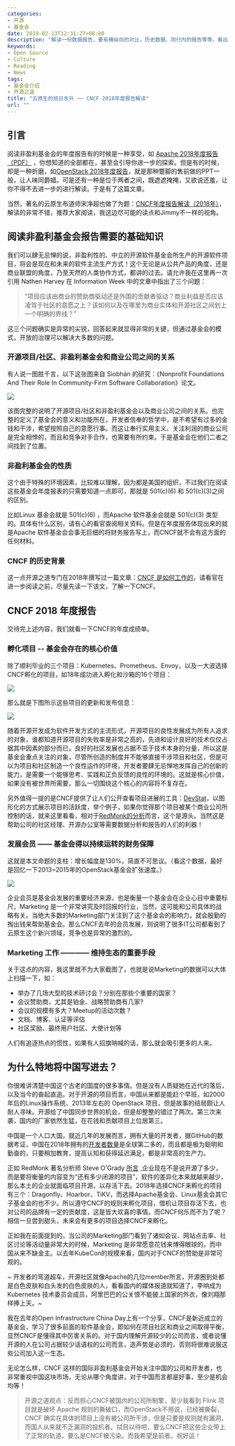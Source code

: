 ```yaml
---
categories:
- 开源
- 基金会
date: 2019-02-13T12:31:27+08:00
description: "解读一份数据报告，要有横纵向的对比，历史数据、同行内的报告等等，看出点端倪，从自己的视角出发，挖掘出想要的才是阅读一份报告的真谛，CNCF 刚刚发布的年度报告，你是什么视角？想要从这份报告中佐证自己的所想？还是看出不利的征兆？看看开源之道怎么看。"
keywords:
- Open Source
- Culture
- Reading
- News
tags:
- 基金会介绍
- 开源之道
title: "云原生的旭日东升 —— CNCF 2018年度报告解读"
url: ""
---
```

## 引言

阅读非盈利基金会的年度报告有的时候是一种享受，如 [Apache 2018年度报告 （PDF）](https://s3.amazonaws.com/files-dist/AnnualReports/FY2018%20Annual%20Report.pdf) ，你想知道的全部都在，甚至会引导你进一步的探索。但是有的时候，却是一种折磨，如[OpenStack 2018年度报告](https://www.openstack.org/foundation/2018-openstack-foundation-annual-report/)，就是那种蹩脚的售前做的PPT一般，让人味同爵蜡。可是还有一种是位于两者之间，既遮遮掩掩，又欲说还羞，让你不得不去进一步的进行解读。于是有了这篇文章。

当然，著名的云原生布道师宋净超也做了为题：[CNCF年度报告解读（2018年）](https://jimmysong.io/posts/cncf-annual-report-2018-review/)，解读的非常不错，推荐大家阅读，我这边尽可能的读点和Jimmy不一样的视角。

## 阅读非盈利基金会报告需要的基础知识

我们可以肆无忌惮的说，非盈利性的、中立的开源软件基金会所生产的开源软件项目，将会是现在和未来的软件主流生产方式！这个无论是从公共产品的角度，还是商业联盟的角度，乃至天然的人类协作方式，都讲的过去。请允许我在这里再一次引用 Nathen Harvey 在 Information Week 中的文章中指出了三个问题：

> “项目应该由商业的赞助商驱动还是外围的贡献者驱动？商业利益是否应该凌驾于社区的意愿之上？该如何以及在哪里为商业实体和开源社区之间划上一个明确的界线？”

这三个问题确实是异常的尖锐，回答起来就显得非常的关键，但通过基金会的模式，开放的治理可以解决大多数的问题。

### 开源项目/社区、非盈利基金会和商业公司之间的关系

有人说一图胜千言，以下这张图来自 Siobhán 的研究：《Nonprofit Foundations And Their Role In Community-Firm Software Collaboration》论文。

![](images/nonprofit_foundation.png)

该图完整的说明了开源项目/社区和非盈利基金会以及商业公司之间的关系。也完整的定义了基金会的意义和功能所在，开发者信奉的哲学中，是不希望有过多的金钱和干涉，希望按照自己的意愿行事。而这让奉行实用主义、关注利润的商业公司是完全相悖的，而且和竞争对手合作，也需要有所约束。于是基金会在他们二者之间找到了位置。

### 非盈利基金会的性质

这个由于特殊的环境因素，比较难以理解，因为都是美国的组织，不过我们在阅读这些基金会年度报表的只需要知道一点即可，那就是 501(c)(6) 和 501(c)(3)之间的区别。

比如Linux 基金会就是 501(c)(6) ，而Apache 软件基金会就是 501(c)(3) 类型的。具体有什么区别，请有心的看官查阅相关资料。但是在年度报告体现出来的就是Apache 软件基金会会事无巨细的将财务报告写上，而CNCF就不会有这方面的任何材料。

### CNCF 的历史背景

这一点开源之道专门在2018年撰写过一篇文章：[CNCF 是如何工作的](/posts/foundation_introduce/how_cncf_works/)，请看官在进一步阅读之前，尽量先读一下该文，了解一下CNCF。

## CNCF 2018 年度报告

交待完上述内容，我们就看一下CNCF的年度成绩单。

### 孵化项目 -- 基金会存在的核心价值

除了顺利毕业的三个项目：Kubernetes、Prometheus、Envoy，以及一大波选择CNCF孵化的项目，如18年成功进入孵化和沙箱的16个项目：

![](images/cncf-annual-report/project-update-and-satisfaction.png)

那么就是下图所示这些项目的更新和发布信息：

![](images/cncf-annual-report/project-updates-and-release.png)

随着开源开发成为软件开发方式的主流形式，开源项目的良性发展成为所有人追求的对象，谁都知道开源项目的失败率是非常之高的，先进和设计良好的技术仅仅占据其中因素的部分而已，良好的社区发展也占据不亚于技术本身的分量，所以这是基金会重点关注的对象，尽管所创造的制度并不能够直接干涉项目和社区，但是可以为项目和社区制造一个良性运作的环境，开发者要肆无忌惮地发挥自己的创新的能力，是需要一个能够思考、实践和正负反馈的良性的环境的。这就是核心价值，如果没有被世界所需要，那么一切围绕这个核心的内容将不复存在。

另外值得一提的是CNCF提供了让人们公开查看项目进展的工具：[DevStat](https://k8s.devstats.cncf.io/)，以图形化的方式展示项目的活跃度，举个例子，如果你觉得那个项目被某个商业公司所控制的话，就来这里看看，相对于[RedMonk的分析](https://redmonk.com/fryan/2018/04/03/who-contributes-an-analysis-of-cncf-projects/)而言，这个是源头。当然这是帮助公司的社区经理、开源办公室等需要数据分析和报告的人们的利器！

### 发展会员 —— 基金会得以持续运转的财务保障

这就是本文命题的支柱：增长幅度是130%，简直不可思议。（看这个数据，最好是回忆一下2013~2015年的OpenStack基金会扩张速度。）

![](images/cncf-annual-report/cncf-member-growing.png)

企业会员是基金会发展的重要经济来源，也是衡量一个基金会在企业心目中重要标尺，Marketing 是一个非常讲究及时回报的行业，当然，这可能和公司具体的战略有关。当绝大多数的Marketing部门关注到了这个基金会的影响力，就会殷勤的掏出钱来帮助基金会。那么CNCF去年的会员发展，则说明了很多IT公司都看到了云原生这个新兴领域，竞争也是异常的激烈的。

### Marketing 工作 ———— 维持生态的重要手段

关于这点的内容，我这里就不为大家截图了，也就是说Marketing的数据可以大体上扫描一下，如：

* 举办了几场大型的技术研讨会？分别在那些个重要的国家？
* 会议赞助商，尤其是铂金、战略赞助商有几家?
* 会议的规模有多大？Meetup的活动次数？
* 文档、博客、认证等评估
* 社区奖励、最终用户社区、大使计划等

人们有追逐热点的惯性，如果有人招旗呐喊的话，那么就会吸引更多的人来。

## 为什么特地将中国写进去？

你很难讲清楚中国这个古老的国度的很多事情。但是没有人质疑她在近代的落后，以及当今的奋起直追。对于开源的项目而言，中国从来都是能赶个早班，如2000年后的Linux操作系统、2013年左右的 OpenStack 项目，但是故事的结局颇让人耐人寻味。开源给了中国同步世界的机会，但是却整整的错过了两次。第三次来袭，国内的厂家依然生猛，在花钱和贡献项目上位居第三。

中国是一个人口大国，就近几年的发展而言，拥有大量的开发者，据GitHub的数据考证，中国在2018年拥有的[开发者数量](https://octoverse.github.com/people)是全球第二多的，而且都是极为聪明和勤奋的，只要稍加教育，提高认知和获得延迟满足，都是非常高的生产力。

正如 RedMonk 著名分析师 Steve O'Grady [所言](https://www.crn.com/news/applications-os/ibm-ceo-and-friends-open-up-about-open-source-everything-that-can-be-open-source-we-d-prefer-to-be-open-source-?itc=refresh) ,企业现在不是说开源了多少，而是要将衡量的内容变为“还有多少闭源的项目”，软件的差异化本来就越来越少，那么本土的企业就面临项目开源，以存活下去。2018年选择CNCF来孵化的项目有三个：Dragonfly、Hoarbor、TiKV，而选择Apache基金会、Linux基金会其它子基金会的也不少。所以遵守CNCF的规则来孵化项目，借机让项目存活下去，也对公司的品牌有一定的贡献度，这是皆大欢喜的事情。而CNCF何乐而不为了呢？相信一旦尝到甜头，未来会有更多的项目选择CNCF来孵化。

正如我在前面提到的，当公司的Marketing部门看到了诸如会议、网站点击率、社区讨论等活动量非常大的时候，Marketing 是非常愿意花钱来博得眼球的，而中国从来不缺金主。以去年KubeCon的规模来看，国内对于CNCF的赞助是非常可观的。

~ 开发者的弯道超车，开源社区就像Apache的几位member所言，开源圈到处都是白色皮肤和白头发的白色皮肤的人，看看国内的媒体报道就知道了，李响成为Kubernetes 技术委员会成员，阿里巴巴的公关恨不能披上国家的外衣，像刘翔那样捧上天。~

我在去年的Open Infrastructure China Day上有一个分享，CNCF是新近成立的基金会，学习了很多前面的软件基金会，即如何在项目社区和商业之间取得平衡，显然CNCF是懂得其中厉害关系的。对于国内理解开源较少的公司而言，或者说懂开源的人在公司占据较少话语权的公司而言，造声势是必须的，否则将很难说服这些公司加入这一生态。

无论怎么样，CNCF 这样的国际非盈利基金会开始关注中国的公司和开发者，也非常重视中国这块市场，无论从哪个角度讲，对于中国而言都是好事，至少是机会均等！

> 开源之道观点：反而担心CNCF被国内的公司所制擎，至少我看到 Flink 项目就是破坏 Apache 规则的撕破口，而OpenStack不用说，已经被撕裂，CNCF 确实在具体的项目上没有被公司所干涉，但是只要是规则就有漏洞，而国人从来就不乏漏洞的投机者。拭目以待吧，要么CNCF把这些企业带上了正常的轨道，要么是CNCF被污染。而我希望是前者。祝好运！
